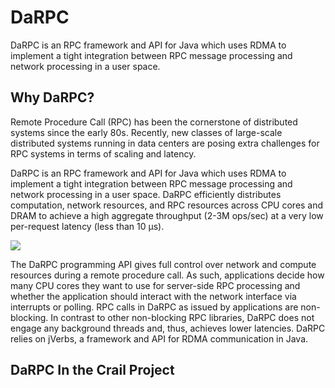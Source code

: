 # DaRPC

DaRPC is an RPC framework and API for Java which uses RDMA to implement a tight integration between RPC message processing and network processing in a user space.

## Why DaRPC?

Remote Procedure Call \(RPC\) has been the cornerstone of distributed systems since the early 80s. Recently, new classes of large-scale distributed systems running in data centers are posing extra challenges for RPC systems in terms of scaling and latency.

DaRPC is an RPC framework and API for Java which uses RDMA to implement a tight integration between RPC message processing and network processing in a user space. DaRPC efficiently distributes computation, network resources, and RPC resources across CPU cores and DRAM to achieve a high aggregate throughput \(2-3M ops/sec\) at a very low per-request latency \(less than 10 μs\).

![](https://developer.ibm.com/open/wp-content/uploads/sites/50/2016/08/darpc-image.png)

The DaRPC programming API gives full control over network and compute resources during a remote procedure call. As such, applications decide how many CPU cores they want to use for server-side RPC processing and whether the application should interact with the network interface via interrupts or polling. RPC calls in DaRPC as issued by applications are non-blocking. In contrast to other non-blocking RPC libraries, DaRPC does not engage any background threads and, thus, achieves lower latencies. DaRPC relies on jVerbs, a framework and API for RDMA communication in Java.

## DaRPC In the Crail Project




